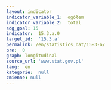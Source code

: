 ```yaml
---
layout: indicator
indicator_variable_1:  ogółem
indicator_variable_2:  total
sdg_goal: 15
indicator:  15.3.a.0
target_id:  '15.3.a'
permalink: /en/statistics_nat/15-3-a/
pre:  0
graph: longitudinal
source_url: 'www.stat.gov.pl'
lang:  en
kategorie:  null
zmienne: null
---
```

